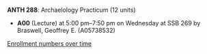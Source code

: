 **ANTH 288**: Archaelology Practicum (12 units)

- **A00** (Lecture) at 5:00 pm–7:50 pm on Wednesday at SSB 269 by Braswell, Geoffrey E. (A05738532)

[Enrollment numbers over time](./ANTH288.tsv)
